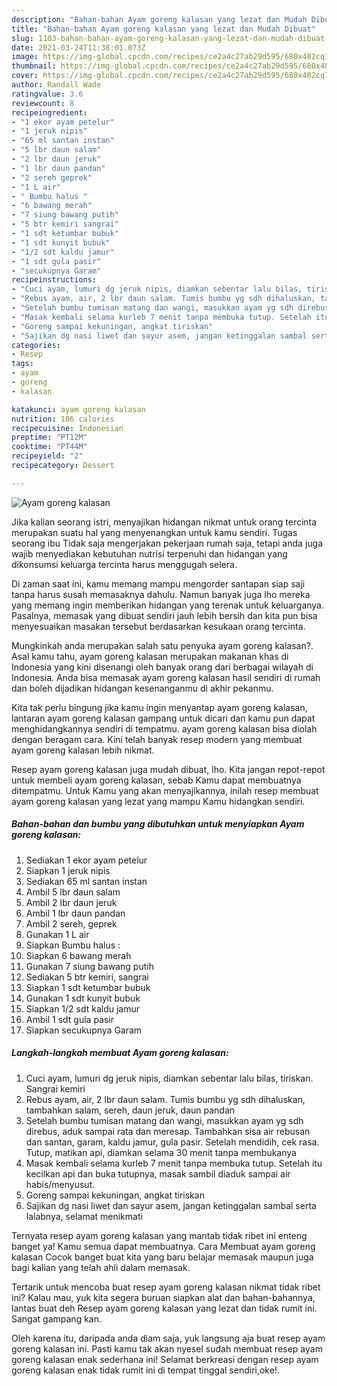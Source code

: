 ```yaml
---
description: "Bahan-bahan Ayam goreng kalasan yang lezat dan Mudah Dibuat"
title: "Bahan-bahan Ayam goreng kalasan yang lezat dan Mudah Dibuat"
slug: 1103-bahan-bahan-ayam-goreng-kalasan-yang-lezat-dan-mudah-dibuat
date: 2021-03-24T11:38:01.073Z
image: https://img-global.cpcdn.com/recipes/ce2a4c27ab29d595/680x482cq70/ayam-goreng-kalasan-foto-resep-utama.jpg
thumbnail: https://img-global.cpcdn.com/recipes/ce2a4c27ab29d595/680x482cq70/ayam-goreng-kalasan-foto-resep-utama.jpg
cover: https://img-global.cpcdn.com/recipes/ce2a4c27ab29d595/680x482cq70/ayam-goreng-kalasan-foto-resep-utama.jpg
author: Randall Wade
ratingvalue: 3.6
reviewcount: 8
recipeingredient:
- "1 ekor ayam petelur"
- "1 jeruk nipis"
- "65 ml santan instan"
- "5 lbr daun salam"
- "2 lbr daun jeruk"
- "1 lbr daun pandan"
- "2 sereh geprek"
- "1 L air"
- " Bumbu halus "
- "6 bawang merah"
- "7 siung bawang putih"
- "5 btr kemiri sangrai"
- "1 sdt ketumbar bubuk"
- "1 sdt kunyit bubuk"
- "1/2 sdt kaldu jamur"
- "1 sdt gula pasir"
- "secukupnya Garam"
recipeinstructions:
- "Cuci ayam, lumuri dg jeruk nipis, diamkan sebentar lalu bilas, tiriskan. Sangrai kemiri"
- "Rebus ayam, air, 2 lbr daun salam. Tumis bumbu yg sdh dihaluskan, tambahkan salam, sereh, daun jeruk, daun pandan"
- "Setelah bumbu tumisan matang dan wangi, masukkan ayam yg sdh direbus, aduk sampai rata dan meresap. Tambahkan sisa air rebusan dan santan, garam, kaldu jamur, gula pasir. Setelah mendidih, cek rasa. Tutup, matikan api, diamkan selama 30 menit tanpa membukanya"
- "Masak kembali selama kurleb 7 menit tanpa membuka tutup. Setelah itu kecilkan api dan buka tutupnya, masak sambil diaduk sampai air habis/menyusut."
- "Goreng sampai kekuningan, angkat tiriskan"
- "Sajikan dg nasi liwet dan sayur asem, jangan ketinggalan sambal serta lalabnya, selamat menikmati"
categories:
- Resep
tags:
- ayam
- goreng
- kalasan

katakunci: ayam goreng kalasan 
nutrition: 106 calories
recipecuisine: Indonesian
preptime: "PT12M"
cooktime: "PT44M"
recipeyield: "2"
recipecategory: Dessert

---
```



![Ayam goreng kalasan](https://img-global.cpcdn.com/recipes/ce2a4c27ab29d595/680x482cq70/ayam-goreng-kalasan-foto-resep-utama.jpg)

Jika kalian seorang istri, menyajikan hidangan nikmat untuk orang tercinta merupakan suatu hal yang menyenangkan untuk kamu sendiri. Tugas seorang ibu Tidak saja mengerjakan pekerjaan rumah saja, tetapi anda juga wajib menyediakan kebutuhan nutrisi terpenuhi dan hidangan yang dikonsumsi keluarga tercinta harus menggugah selera.

Di zaman  saat ini, kamu memang mampu mengorder santapan siap saji tanpa harus susah memasaknya dahulu. Namun banyak juga lho mereka yang memang ingin memberikan hidangan yang terenak untuk keluarganya. Pasalnya, memasak yang dibuat sendiri jauh lebih bersih dan kita pun bisa menyesuaikan masakan tersebut berdasarkan kesukaan orang tercinta. 



Mungkinkah anda merupakan salah satu penyuka ayam goreng kalasan?. Asal kamu tahu, ayam goreng kalasan merupakan makanan khas di Indonesia yang kini disenangi oleh banyak orang dari berbagai wilayah di Indonesia. Anda bisa memasak ayam goreng kalasan hasil sendiri di rumah dan boleh dijadikan hidangan kesenanganmu di akhir pekanmu.

Kita tak perlu bingung jika kamu ingin menyantap ayam goreng kalasan, lantaran ayam goreng kalasan gampang untuk dicari dan kamu pun dapat menghidangkannya sendiri di tempatmu. ayam goreng kalasan bisa diolah dengan beragam cara. Kini telah banyak resep modern yang membuat ayam goreng kalasan lebih nikmat.

Resep ayam goreng kalasan juga mudah dibuat, lho. Kita jangan repot-repot untuk membeli ayam goreng kalasan, sebab Kamu dapat membuatnya ditempatmu. Untuk Kamu yang akan menyajikannya, inilah resep membuat ayam goreng kalasan yang lezat yang mampu Kamu hidangkan sendiri.

<!--inarticleads1-->

##### Bahan-bahan dan bumbu yang dibutuhkan untuk menyiapkan Ayam goreng kalasan:

1. Sediakan 1 ekor ayam petelur
1. Siapkan 1 jeruk nipis
1. Sediakan 65 ml santan instan
1. Ambil 5 lbr daun salam
1. Ambil 2 lbr daun jeruk
1. Ambil 1 lbr daun pandan
1. Ambil 2 sereh, geprek
1. Gunakan 1 L air
1. Siapkan  Bumbu halus :
1. Siapkan 6 bawang merah
1. Gunakan 7 siung bawang putih
1. Sediakan 5 btr kemiri, sangrai
1. Siapkan 1 sdt ketumbar bubuk
1. Gunakan 1 sdt kunyit bubuk
1. Siapkan 1/2 sdt kaldu jamur
1. Ambil 1 sdt gula pasir
1. Siapkan secukupnya Garam




<!--inarticleads2-->

##### Langkah-langkah membuat Ayam goreng kalasan:

1. Cuci ayam, lumuri dg jeruk nipis, diamkan sebentar lalu bilas, tiriskan. Sangrai kemiri
1. Rebus ayam, air, 2 lbr daun salam. Tumis bumbu yg sdh dihaluskan, tambahkan salam, sereh, daun jeruk, daun pandan
1. Setelah bumbu tumisan matang dan wangi, masukkan ayam yg sdh direbus, aduk sampai rata dan meresap. Tambahkan sisa air rebusan dan santan, garam, kaldu jamur, gula pasir. Setelah mendidih, cek rasa. Tutup, matikan api, diamkan selama 30 menit tanpa membukanya
1. Masak kembali selama kurleb 7 menit tanpa membuka tutup. Setelah itu kecilkan api dan buka tutupnya, masak sambil diaduk sampai air habis/menyusut.
1. Goreng sampai kekuningan, angkat tiriskan
1. Sajikan dg nasi liwet dan sayur asem, jangan ketinggalan sambal serta lalabnya, selamat menikmati




Ternyata resep ayam goreng kalasan yang mantab tidak ribet ini enteng banget ya! Kamu semua dapat membuatnya. Cara Membuat ayam goreng kalasan Cocok banget buat kita yang baru belajar memasak maupun juga bagi kalian yang telah ahli dalam memasak.

Tertarik untuk mencoba buat resep ayam goreng kalasan nikmat tidak ribet ini? Kalau mau, yuk kita segera buruan siapkan alat dan bahan-bahannya, lantas buat deh Resep ayam goreng kalasan yang lezat dan tidak rumit ini. Sangat gampang kan. 

Oleh karena itu, daripada anda diam saja, yuk langsung aja buat resep ayam goreng kalasan ini. Pasti kamu tak akan nyesel sudah membuat resep ayam goreng kalasan enak sederhana ini! Selamat berkreasi dengan resep ayam goreng kalasan enak tidak rumit ini di tempat tinggal sendiri,oke!.

